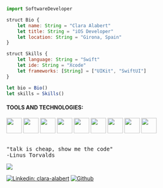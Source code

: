 ```js
import SoftwareDeveloper

struct Bio {
    let name: String = "Clara Alabert"
    let title: String = "iOS Developer"
    let location: String = "Girona, Spain"
}

struct Skills {
    let language: String = "Swift"
    let ide: String = "Xcode"
    let frameworks: [String] = ["UIKit", "SwiftUI"]
}

let bio = Bio()
let skills = Skills()
```

<!--- ANTIC READ.ME
- 👋 Hi, I’m @claraalabert
- 👩🏼‍💻 I’m an iOS developer
- 🌱 I’m currently learning SwiftUI
- ☕️ Turning coffee into iOS Apps
- 💞️ Passionate about computer science
- 📫 Reach me via [Linkedin](https://www.linkedin.com/in/clara-alabert/)
--->

#### TOOLS AND TECHNOLOGIES:

<img src="https://developer.apple.com/assets/elements/icons/swiftui/swiftui-96x96_2x.png" width="40" height="40"> <img src="https://cdn4.iconfinder.com/data/icons/social-media-logos-6/512/23-swift-512.png" width="40" height="40"> <img src="https://developer.apple.com/assets/elements/icons/xcode-cloud/xcode-cloud-128x128_2x.png" width="40" height="40"> <img src="https://git-scm.com/images/logos/downloads/Git-Icon-1788C.png" width="40" height="40"> <img src="https://www.iconsdb.com/icons/preview/color/A8A8A8/github-9-xxl.png" width="40" height="40"> <img src="https://cdn.worldvectorlogo.com/logos/sourcetree-1.svg" width="40" height="40">
<img src="https://cdn-icons-png.flaticon.com/512/226/226777.png" width="40" height="40"> <img src="https://static-00.iconduck.com/assets.00/sublime-text-icon-256x256-4terhdoj.png" width="40" height="40"> <img src="https://orion42.net/wp-content/uploads/2019/10/full_colored_dark_green42.png" width="40" height="40">


<pre>

"talk is cheap, show me the code"
-Linus Torvalds
</pre>


<a href="https://github.com/claraalabert">
   <img src="https://komarev.com/ghpvc/?username=claraalabert">
</a>

[![Linkedin: clara-alabert](https://img.shields.io/badge/-Clara_Alabert-blue?style=flat-square&logo=Linkedin&logoColor=white&link=https://www.linkedin.com/in/clara-alabert/)](https://www.linkedin.com/in/clara-alabert/)
[![Github](https://img.shields.io/badge/-Github-000?style=flat&logo=Github&logoColor=white)](https://github.com/claraalabert)

<!---!
<img src="" width="40" height="40">
--->

<!---
claraalabert/claraalabert is a ✨ special ✨ repository because its `README.md` (this file) appears on your GitHub profile.
You can click the Preview link to take a look at your changes.
--->
